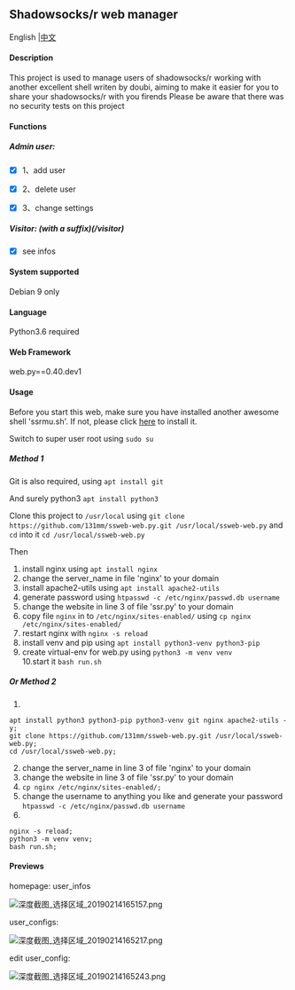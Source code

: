 ## Shadowsocks/r web manager

English |[中文](https://github.com/131mm/ssweb-web.py/blob/master/readme_zh_cn.md)

#### Description

This project is used to manage users of shadowsocks/r working with another excellent shell writen by doubi, aiming to make it easier for you to share your shadowsocks/r with you firends
Please be aware that there was no security tests on this project

#### Functions

##### Admin user:

- [x] 1、add user

- [x] 2、delete user

- [x] 3、change settings

##### Visitor: (with a suffix)(/visitor)

- [x] see infos

#### System supported

Debian 9 only

#### Language

Python3.6 required

#### Web Framework

web.py==0.40.dev1


#### Usage

Before you start this web, make sure you have installed another awesome shell 'ssrmu.sh'. 
If not, please click [here](https://github.com/ToyoDAdoubi/doubi#ssrmush) to install it.

Switch to super user root using `sudo su`

##### Method 1

Git is also required, using `apt install git`

And surely python3 `apt install python3`

Clone this project to `/usr/local`  using `git clone https://github.com/131mm/ssweb-web.py.git /usr/local/ssweb-web.py` 
and `cd` into it `cd /usr/local/ssweb-web.py`

Then

1. install nginx using `apt install nginx` 
2. change the server_name in file 'nginx' to your domain 
3. install apache2-utils using `apt install apache2-utils`
4. generate password using `htpasswd -c /etc/nginx/passwd.db username`
5. change the website in line 3 of file 'ssr.py' to your domain        
6. copy file `nginx` in to `/etc/nginx/sites-enabled/` using `cp nginx /etc/nginx/sites-enabled/`                
7. restart nginx with `nginx -s reload`                    
8. install venv and pip using `apt install python3-venv python3-pip`   
9. create virtual-env for web.py using `python3 -m venv venv`          
10.start it `bash run.sh` 

##### Or Method 2

1. 
```
apt install python3 python3-pip python3-venv git nginx apache2-utils -y;
git clone https://github.com/131mm/ssweb-web.py.git /usr/local/ssweb-web.py;
cd /usr/local/ssweb-web.py;
```
2. change the server_name in line 3 of file 'nginx' to your domain
3. change the website in line 3 of file 'ssr.py' to your domain
4. `cp nginx /etc/nginx/sites-enabled/;`
5. change the username to anything you like and generate your password `htpasswd -c /etc/nginx/passwd.db username`
6.

```
nginx -s reload;
python3 -m venv venv;
bash run.sh;

```
#### Previews

homepage: user_infos

![深度截图_选择区域_20190214165157.png](https://i.loli.net/2019/02/14/5c652c78795e0.png)

user_configs:

![深度截图_选择区域_20190214165217.png](https://i.loli.net/2019/02/14/5c652c7860e24.png)

edit user_config:

![深度截图_选择区域_20190214165243.png](https://i.loli.net/2019/02/14/5c652c784084c.png)
